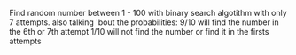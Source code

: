 Find random number between 1 - 100 with binary search algotithm with only 7 attempts.
also talking 'bout the probabilities:
9/10 will find the number in the 6th or 7th attempt
1/10 will not find the number or find it in the firsts attempts
